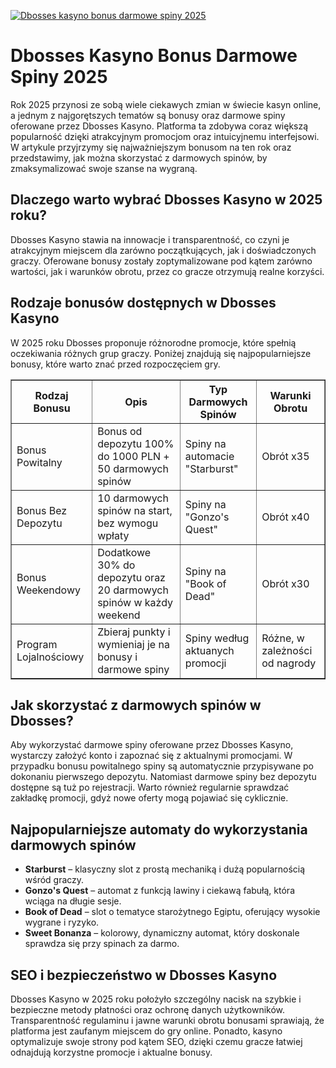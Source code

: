 [![Dbosses kasyno bonus darmowe spiny 2025](https://123-caf.pages.dev/gitsignup.png)](https://vrmoo.ru/Bt82HjjY)

<h1>Dbosses Kasyno Bonus Darmowe Spiny 2025</h1> <p>Rok 2025 przynosi ze sobą wiele ciekawych zmian w świecie kasyn online, a jednym z najgorętszych tematów są bonusy oraz darmowe spiny oferowane przez Dbosses Kasyno. Platforma ta zdobywa coraz większą popularność dzięki atrakcyjnym promocjom oraz intuicyjnemu interfejsowi. W artykule przyjrzymy się najważniejszym bonusom na ten rok oraz przedstawimy, jak można skorzystać z darmowych spinów, by zmaksymalizować swoje szanse na wygraną.</p>  <h2>Dlaczego warto wybrać Dbosses Kasyno w 2025 roku?</h2> <p>Dbosses Kasyno stawia na innowacje i transparentność, co czyni je atrakcyjnym miejscem dla zarówno początkujących, jak i doświadczonych graczy. Oferowane bonusy zostały zoptymalizowane pod kątem zarówno wartości, jak i warunków obrotu, przez co gracze otrzymują realne korzyści.</p>  <h2>Rodzaje bonusów dostępnych w Dbosses Kasyno</h2> <p>W 2025 roku Dbosses proponuje różnorodne promocje, które spełnią oczekiwania różnych grup graczy. Poniżej znajdują się najpopularniejsze bonusy, które warto znać przed rozpoczęciem gry.</p>  <table border="1" cellpadding="8" cellspacing="0">   <thead>     <tr>       <th>Rodzaj Bonusu</th>       <th>Opis</th>       <th>Typ Darmowych Spinów</th>       <th>Warunki Obrotu</th>     </tr>   </thead>   <tbody>     <tr>       <td>Bonus Powitalny</td>       <td>Bonus od depozytu 100% do 1000 PLN + 50 darmowych spinów</td>       <td>Spiny na automacie "Starburst"</td>       <td>Obrót x35</td>     </tr>     <tr>       <td>Bonus Bez Depozytu</td>       <td>10 darmowych spinów na start, bez wymogu wpłaty</td>       <td>Spiny na "Gonzo's Quest"</td>       <td>Obrót x40</td>     </tr>     <tr>       <td>Bonus Weekendowy</td>       <td>Dodatkowe 30% do depozytu oraz 20 darmowych spinów w każdy weekend</td>       <td>Spiny na "Book of Dead"</td>       <td>Obrót x30</td>     </tr>     <tr>       <td>Program Lojalnościowy</td>       <td>Zbieraj punkty i wymieniaj je na bonusy i darmowe spiny</td>       <td>Spiny według aktuanych promocji</td>       <td>Różne, w zależności od nagrody</td>     </tr>   </tbody> </table>  <h2>Jak skorzystać z darmowych spinów w Dbosses?</h2> <p>Aby wykorzystać darmowe spiny oferowane przez Dbosses Kasyno, wystarczy założyć konto i zapoznać się z aktualnymi promocjami. W przypadku bonusu powitalnego spiny są automatycznie przypisywane po dokonaniu pierwszego depozytu. Natomiast darmowe spiny bez depozytu dostępne są tuż po rejestracji. Warto również regularnie sprawdzać zakładkę promocji, gdyż nowe oferty mogą pojawiać się cyklicznie.</p>  <h2>Najpopularniejsze automaty do wykorzystania darmowych spinów</h2> <ul>   <li><strong>Starburst</strong> – klasyczny slot z prostą mechaniką i dużą popularnością wśród graczy.</li>   <li><strong>Gonzo's Quest</strong> – automat z funkcją lawiny i ciekawą fabułą, która wciąga na długie sesje.</li>   <li><strong>Book of Dead</strong> – slot o tematyce starożytnego Egiptu, oferujący wysokie wygrane i ryzyko.</li>   <li><strong>Sweet Bonanza</strong> – kolorowy, dynamiczny automat, który doskonale sprawdza się przy spinach za darmo.</li> </ul>  <h2>SEO i bezpieczeństwo w Dbosses Kasyno</h2> <p>Dbosses Kasyno w 2025 roku położyło szczególny nacisk na szybkie i bezpieczne metody płatności oraz ochronę danych użytkowników. Transparentność regulaminu i jawne warunki obrotu bonusami sprawiają, że platforma jest zaufanym miejscem do gry online. Ponadto, kasyno optymalizuje swoje strony pod kątem SEO, dzięki czemu gracze łatwiej odnajdują korzystne promocje i aktualne bonusy.</p>
